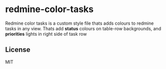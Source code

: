 # redmine-color-tasks

Redmine color tasks is a custom style file thats adds colours to redmine tasks in any view.
Thats add __status__ colours on table-row backgrounds, and __priorities__ lights in right side of task row

License
----
MIT